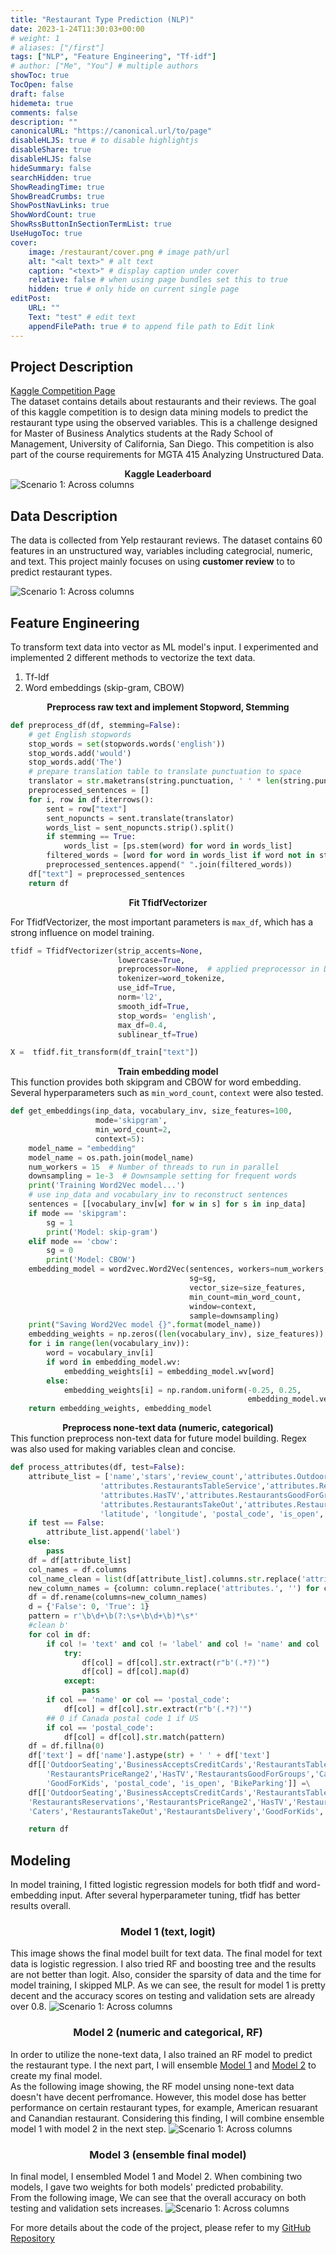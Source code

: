 ```yaml
---
title: "Restaurant Type Prediction (NLP)"
date: 2023-1-24T11:30:03+00:00
# weight: 1
# aliases: ["/first"]
tags: ["NLP", "Feature Engineering", "Tf-idf"]
# author: ["Me", "You"] # multiple authors
showToc: true
TocOpen: false
draft: false
hidemeta: true
comments: false
description: ""
canonicalURL: "https://canonical.url/to/page"
disableHLJS: true # to disable highlightjs
disableShare: true
disableHLJS: false
hideSummary: false
searchHidden: true
ShowReadingTime: true
ShowBreadCrumbs: true
ShowPostNavLinks: true
ShowWordCount: true
ShowRssButtonInSectionTermList: true
UseHugoToc: true
cover:
    image: /restaurant/cover.png # image path/url
    alt: "<alt text>" # alt text
    caption: "<text>" # display caption under cover
    relative: false # when using page bundles set this to true
    hidden: true # only hide on current single page
editPost:
    URL: ""
    Text: "test" # edit text
    appendFilePath: true # to append file path to Edit link
---
```

## Project Description
[Kaggle Competition Page](https://www.kaggle.com/competitions/winter-2023-mgta-415-challenge-ucsd-rady-school/leaderboard)<br/>
The dataset contains details about restaurants and their reviews. The goal of this kaggle competition is to design data mining models to predict the restaurant type using the observed variables.
This is a challenge designed for Master of Business Analytics students at the Rady School of Management, University of California, San Diego.
This competition is also part of the course requirements for MGTA 415 Analyzing Unstructured Data.


**<center>Kaggle Leaderboard</center>**![Scenario 1: Across columns](/restaurant/leaderboard.png) <br/>



## Data Description

The data is collected from Yelp restaurant reviews.
The dataset contains 60 features in an unstructured way, variables including categrocial, numeric, and text. This project mainly focuses on using **customer review** to to predict restaurant types.

![Scenario 1: Across columns](/restaurant/review.png)

## Feature Engineering

To transform text data into vector as ML model's input. I experimented and implemented 2 different methods to vectorize the text data.
1. Tf-Idf
2. Word embeddings (skip-gram, CBOW)

**<center>Preprocess raw text and implement Stopword, Stemming</center>**
```python
def preprocess_df(df, stemming=False):
    # get English stopwords
    stop_words = set(stopwords.words('english'))
    stop_words.add('would')
    stop_words.add('The')
    # prepare translation table to translate punctuation to space
    translator = str.maketrans(string.punctuation, ' ' * len(string.punctuation))
    preprocessed_sentences = []
    for i, row in df.iterrows():
        sent = row["text"]
        sent_nopuncts = sent.translate(translator)
        words_list = sent_nopuncts.strip().split()
        if stemming == True:
            words_list = [ps.stem(word) for word in words_list]
        filtered_words = [word for word in words_list if word not in stop_words and len(word) != 1] # also skip space from above translation
        preprocessed_sentences.append(" ".join(filtered_words))
    df["text"] = preprocessed_sentences
    return df
```
**<center>Fit TfidfVectorizer</center>**

For TfidfVectorizer, the most important parameters is `max_df`, which has a strong influence on model training.
```python
tfidf = TfidfVectorizer(strip_accents=None,
                        lowercase=True,
                        preprocessor=None,  # applied preprocessor in Data Cleaning
                        tokenizer=word_tokenize,
                        use_idf=True,
                        norm='l2',
                        smooth_idf=True,
                        stop_words= 'english',
                        max_df=0.4,
                        sublinear_tf=True)

X =  tfidf.fit_transform(df_train["text"])
```





**<center>Train embedding model</center>**
This function provides both skipgram and CBOW for word embedding.\
Several hyperparameters such as `min_word_count`, `context` were also tested.
```python
def get_embeddings(inp_data, vocabulary_inv, size_features=100,
                   mode='skipgram',
                   min_word_count=2,
                   context=5):
    model_name = "embedding"
    model_name = os.path.join(model_name)
    num_workers = 15  # Number of threads to run in parallel
    downsampling = 1e-3  # Downsample setting for frequent words
    print('Training Word2Vec model...')
    # use inp_data and vocabulary_inv to reconstruct sentences
    sentences = [[vocabulary_inv[w] for w in s] for s in inp_data]
    if mode == 'skipgram':
        sg = 1
        print('Model: skip-gram')
    elif mode == 'cbow':
        sg = 0
        print('Model: CBOW')
    embedding_model = word2vec.Word2Vec(sentences, workers=num_workers,
                                        sg=sg,
                                        vector_size=size_features,
                                        min_count=min_word_count,
                                        window=context,
                                        sample=downsampling)
    print("Saving Word2Vec model {}".format(model_name))
    embedding_weights = np.zeros((len(vocabulary_inv), size_features))
    for i in range(len(vocabulary_inv)):
        word = vocabulary_inv[i]
        if word in embedding_model.wv:
            embedding_weights[i] = embedding_model.wv[word]
        else:
            embedding_weights[i] = np.random.uniform(-0.25, 0.25,
                                                     embedding_model.vector_size)
    return embedding_weights, embedding_model
```





**<center>Preprocess none-text data (numeric, categorical)</center>**
This function preprocess non-text data for future model building.
Regex was also used for making variables clean and concise.
```python
def process_attributes(df, test=False):
    attribute_list = ['name','stars','review_count','attributes.OutdoorSeating','attributes.BusinessAcceptsCreditCards',\
                    'attributes.RestaurantsTableService','attributes.RestaurantsReservations','attributes.RestaurantsPriceRange2',\
                    'attributes.HasTV','attributes.RestaurantsGoodForGroups','attributes.Caters',\
                    'attributes.RestaurantsTakeOut','attributes.RestaurantsDelivery','attributes.GoodForKids', 'attributes.BikeParking',\
                    'latitude', 'longitude', 'postal_code', 'is_open', 'text']
    if test == False:
        attribute_list.append('label')
    else:
        pass
    df = df[attribute_list]
    col_names = df.columns
    col_name_clean = list(df[attribute_list].columns.str.replace('attributes.', ''))
    new_column_names = {column: column.replace('attributes.', '') for column in col_names}
    df = df.rename(columns=new_column_names)
    d = {'False': 0, 'True': 1}
    pattern = r'\b\d+\b(?:\s+\b\d+\b)*\s*'
    #clean b'
    for col in df:
        if col != 'text' and col != 'label' and col != 'name' and col != 'latitude' and col != 'longitude' and col != 'postal_code' and col != 'is_open':
            try:
                df[col] = df[col].str.extract(r"b'(.*?)'")
                df[col] = df[col].map(d)
            except:
                pass
        if col == 'name' or col == 'postal_code':
            df[col] = df[col].str.extract(r"b'(.*?)'")
        ## 0 if Canada postal code 1 if US
        if col == 'postal_code':
            df[col] = df[col].str.match(pattern)
    df = df.fillna(0)
    df['text'] = df['name'].astype(str) + ' ' + df['text']
    df[['OutdoorSeating','BusinessAcceptsCreditCards','RestaurantsTableService','RestaurantsReservations',\
        'RestaurantsPriceRange2','HasTV','RestaurantsGoodForGroups','Caters','RestaurantsTakeOut','RestaurantsDelivery',\
        'GoodForKids', 'postal_code', 'is_open', 'BikeParking']] =\
    df[['OutdoorSeating','BusinessAcceptsCreditCards','RestaurantsTableService',\
    'RestaurantsReservations','RestaurantsPriceRange2','HasTV','RestaurantsGoodForGroups',\
    'Caters','RestaurantsTakeOut','RestaurantsDelivery','GoodForKids', 'postal_code', 'is_open', 'BikeParking']].astype('category')

    return df
```

## Modeling

In model training, I fitted logistic regression models for both tfidf and word-embedding input. After several hyperparameter tuning, tfidf has better results overall.

### **<center>Model 1 (text, logit)</center>**
This image shows the final model built for text data. The final model for text data is logistic regression. I also tried RF and boosting tree and the results are not better than logit. Also, consider the sparsity of data and the time for model training, I skipped MLP. As we can see, the result for model 1 is pretty decent and the accuracy scores on testing and validation sets are already over 0.8.
![Scenario 1: Across columns](/restaurant/model.png)


### **<center>Model 2 (numeric and categorical, RF)</center>**
In order to utilize the none-text data, I also trained an RF model to predict the restaurant type. I the next part, I will ensemble <u>Model 1</u> and <u>Model 2</u> to create my final model.\
As the following image showing, the RF model unsing none-text data doesn't have decent perfromance. However, this model dose has better performance on certain restaurant types, for example, American resuarant and Canandian restaurant. Considering this finding, I will combine ensemble model 1 with model 2 in the next step. 
![Scenario 1: Across columns](/restaurant/rf_model.png)



### **<center>Model 3 (ensemble final model)</center>**
In final model, I ensembled Model 1 and Model 2. When combining two models, I gave two weights for both models' predicted probability.\
From the following image, We can see that the overall accuracy on both testing and validation sets increases.
![Scenario 1: Across columns](/restaurant/ensemble.png)


For more details about the code of the project, please refer to my [GitHub Repository](https://github.com/yueeeeeee87/Restaurant_Type_Prediction)








